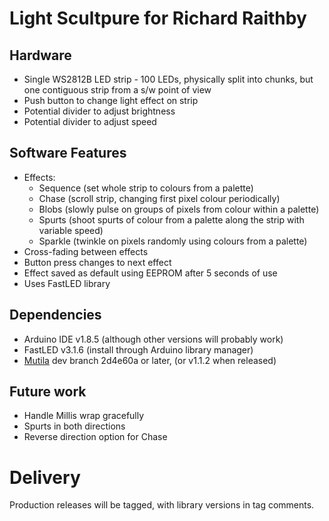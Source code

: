 # Light Scultpure for Richard Raithby

## Hardware

* Single WS2812B LED strip - 100 LEDs, physically split into chunks, but one contiguous strip from a s/w point of view
* Push button to change light effect on strip
* Potential divider to adjust brightness
* Potential divider to adjust speed

## Software Features

* Effects:
    * Sequence (set whole strip to colours from a palette)
    * Chase (scroll strip, changing first pixel colour periodically)
    * Blobs (slowly pulse on groups of pixels from colour within a palette)
    * Spurts (shoot spurts of colour from a palette along the strip with variable speed)
    * Sparkle (twinkle on pixels randomly using colours from a palette)
* Cross-fading between effects
* Button press changes to next effect
* Effect saved as default using EEPROM after 5 seconds of use
* Uses FastLED library

## Dependencies

* Arduino IDE v1.8.5 (although other versions will probably work)
* FastLED v3.1.6 (install through Arduino library manager)
* [Mutila](https://github.com/matthewg42/Mutila) dev branch 2d4e60a or later, (or v1.1.2 when released)

## Future work

* Handle Millis wrap gracefully
* Spurts in both directions
* Reverse direction option for Chase

# Delivery

Production releases will be tagged, with library versions in tag comments.

